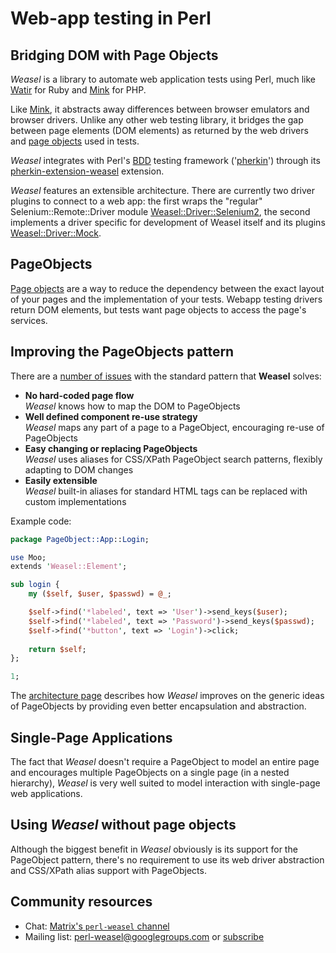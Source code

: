 # Web-app testing in Perl

## Bridging DOM with Page Objects

*Weasel* is a library to automate web application tests using Perl, much like [Watir](http://watir.com) for Ruby and [Mink](http://mink.behat.org/en/latest/at-a-glance.html) for PHP.

Like [Mink](http://mink.behat.org/en/latest/at-a-glance.html), it abstracts away differences between browser emulators and browser drivers. Unlike any other web testing library, it bridges the gap between page elements (DOM elements) as returned by the web drivers and [page objects](page-objects) used in tests.

*Weasel* integrates with Perl's [BDD](https://en.wikipedia.org/wiki/Behavior-driven_development) testing framework ('[pherkin](https://github.com/pjlsergeant/test-bdd-cucumber-perl)') through its [pherkin-extension-weasel](https://github.com/perl-weasel/pherkin-extension-weasel) extension.

*Weasel* features an extensible architecture. There are currently two driver plugins to connect to a web app: the first wraps
the "regular" Selenium::Remote::Driver module [Weasel::Driver::Selenium2](https://github.com/perl-weasel/weasel-driver-selenium2), the second implements a driver specific for
development of Weasel itself and its plugins [Weasel::Driver::Mock](https://github.com/perl-weasel/weasel-driver-mock).

## PageObjects
[Page objects](page-objects) are a way to reduce the dependency between the exact layout of your pages and the implementation of your tests. Webapp testing drivers return DOM elements, but tests want page objects to access the page's services.

## Improving the PageObjects pattern
There are a [number of issues](page-object-issues) with the standard pattern that **Weasel** solves:

* **No hard-coded page flow**  
  *Weasel* knows how to map the DOM to PageObjects
* **Well defined component re-use strategy**  
  *Weasel* maps any part of a page to a PageObject, encouraging re-use of PageObjects
* **Easy changing or replacing PageObjects**  
  *Weasel* uses aliases for CSS/XPath PageObject search patterns, flexibly adapting to DOM changes
* **Easily extensible**  
  *Weasel* built-in aliases for standard HTML tags can be replaced with custom implementations

Example code:

```perl
package PageObject::App::Login;

use Moo;
extends 'Weasel::Element';

sub login {
    my ($self, $user, $passwd) = @_;

    $self->find('*labeled', text => 'User')->send_keys($user);
    $self->find('*labeled', text => 'Password')->send_keys($passwd);
    $self->find('*button', text => 'Login')->click;
    
    return $self;
};

1;
```
The [architecture page](architecture) describes how *Weasel* improves on
the generic ideas of PageObjects by providing even better encapsulation
and abstraction.

## Single-Page Applications
The fact that *Weasel* doesn't require a PageObject to model an entire page and encourages multiple PageObjects on a single page (in a nested hierarchy), *Weasel* is very well suited to model interaction with single-page web applications.

## Using *Weasel* without page objects
Although the biggest benefit in *Weasel* obviously is its support for the PageObject pattern, there's no requirement to use its web driver abstraction and CSS/XPath alias support with PageObjects.

## Community resources

* Chat: [Matrix's `perl-weasel` channel](https://riot.im/app/#/room/#perl-weasel:matrix.org)
* Mailing list: [perl-weasel@googlegroups.com](https://groups.google.com/forum/#!forum/perl-weasel) or [subscribe](perl-weasel-subscribe@googlegroups.com)

